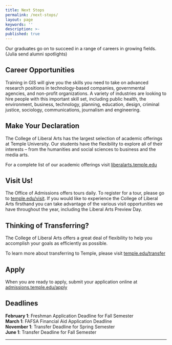 ```yaml
---
title: Next Stops
permalink: /next-stops/
layout: page
keywords: ''
description: >-
published: true
---
```

Our graduates go on to succeed in a range of careers in growing fields. (Julia send alumni spotlights)

## Career Opportunities
Training in GIS will give you the skills you need to take on advanced research positions in technology-based companies, governmental agencies, and non-profit organizations. A variety of industries are looking to hire people with this important skill set, including public health, the environment, business, technology, planning, education, design, criminal justice, sociology, communications, journalism and engineering.

## Make Your Declaration
The College of Liberal Arts has the largest selection of academic offerings at Temple University. Our students have the flexibility to explore all of their interests – from the humanities and social sciences to business and the media arts.

For a complete list of our academic offerings visit [liberalarts.temple.edu](http://liberalarts.temple.edu)

## Visit Us!
The Office of Admissions offers tours daily. To register for a tour, please go to [temple.edu/visit](http://temple.edu/visit). If you would like to experience the College of Liberal Arts firsthand you can take advantage of the various visit opportunities we have throughout the year, including the Liberal Arts Preview Day.

## Thinking of Transferring?
The College of Liberal Arts offers a great deal of flexibility to help you accomplish your goals as efficiently as possible.

To learn more about transferring to Temple, please visit [temple.edu/transfer](http://temple.edu/transfer)

## Apply
When you are ready to apply, submit your application online at [admissions.temple.edu/apply](http://admissions.temple.edu/apply)

## Deadlines

**February 1**: Freshman Application Deadline for Fall Semester<br>
**March 1**: FAFSA Financial Aid Application Deadline<br>
**November 1**: Transfer Deadline for Spring Semester<br>
**June 1**: Transfer Deadline for Fall Semester

___

<script type="text/javascript" src="https://form.jotform.com/jsform/81065159888167"></script>
